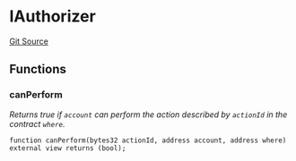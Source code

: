 # IAuthorizer
[Git Source](https://github.com/Increment-Finance/peripheral-contracts/blob/45559668fd9e29384d52be9948eb4e35f7e92b00/contracts/interfaces/balancer/IVault.sol)


## Functions
### canPerform

*Returns true if `account` can perform the action described by `actionId` in the contract `where`.*


```solidity
function canPerform(bytes32 actionId, address account, address where) external view returns (bool);
```

